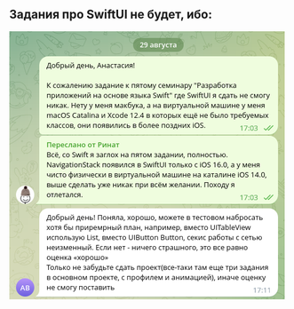 ## Задания про SwiftUI не будет, ибо:

![почему не будет задания по SwiftUI](https://github.com/rinat-gb/swift-development-seminar-05/blob/main/NoSwiftUI.png)
